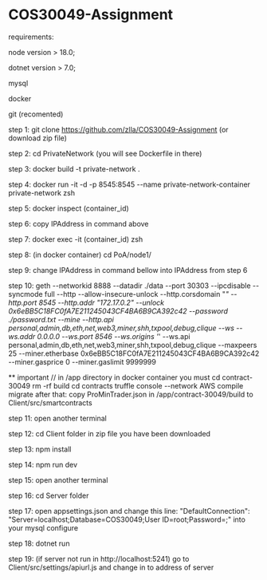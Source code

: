 # COS30049-Assignment
requirements:

node version > 18.0;

dotnet version > 7.0;

mysql

docker 

git (recomented)

step 1: git clone https://github.com/zlla/COS30049-Assignment
(or download zip file)

step 2: cd PrivateNetwork (you will see Dockerfile in there)

step 3: docker build -t private-network .

step 4: docker run -it -d -p 8545:8545 --name private-network-container private-network zsh

step 5: docker inspect (container_id)

step 6: copy IPAddress in command above

step 7: docker exec -it (container_id) zsh

step 8: (in docker container) cd PoA/node1/

step 9: change IPAddress in command bellow into IPAddress from step 6

step 10: geth --networkid 8888 --datadir ./data --port 30303 --ipcdisable --syncmode full --http --allow-insecure-unlock --http.corsdomain "*" --http.port 8545 --http.addr "172.17.0.2" --unlock 0x6eBB5C18FC0fA7E211245043CF4BA6B9CA392c42 --password ./password.txt --mine --http.api personal,admin,db,eth,net,web3,miner,shh,txpool,debug,clique --ws --ws.addr 0.0.0.0 --ws.port 8546 --ws.origins '*' --ws.api personal,admin,db,eth,net,web3,miner,shh,txpool,debug,clique --maxpeers 25 --miner.etherbase 0x6eBB5C18FC0fA7E211245043CF4BA6B9CA392c42 --miner.gasprice 0 --miner.gaslimit 9999999

** important
// in /app directory in docker container you must 
cd contract-30049
rm -rf build
cd contracts
truffle console --network AWS
compile 
migrate
after that: copy ProMinTrader.json in /app/contract-30049/build to Client/src/smartcontracts

step 11: open another terminal

step 12: cd Client folder in zip file you have been downloaded

step 13: npm install

step 14: npm run dev

step 15: open another terminal

step 16: cd Server folder

step 17: open appsettings.json and change this line: 
"DefaultConnection": "Server=localhost;Database=COS30049;User ID=root;Password=;"
into your mysql configure

step 18: dotnet run

step 19: (if server not run in http://localhost:5241) go to Client/src/settings/apiurl.js and change in to address of server

